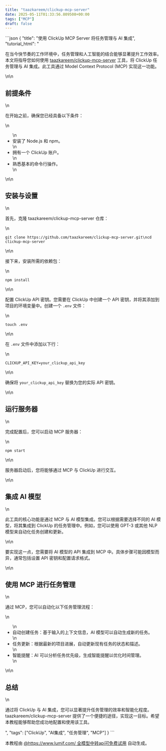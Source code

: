 ```yaml
---
title: "taazkareem/clickup-mcp-server"
date: 2025-05-11T01:33:56.809508+00:00
tags: ["MCP"]
draft: false
---
```


<p>```json
{
  "title": "使用 ClickUp MCP Server 将任务管理与 AI 集成",
  "tutorial_html": "<p>在当今快节奏的工作环境中，任务管理和人工智能的结合能够显著提升工作效率。本文将指导您如何使用 <a href=\"https://github.com/taazkareem/clickup-mcp-server\">taazkareem/clickup-mcp-server</a> 工具，将 ClickUp 任务管理与 AI 集成。此工具通过 Model Context Protocol (MCP) 实现这一功能。</p>\n\n<h2>前提条件</h2>\n<p>在开始之前，确保您已经具备以下条件：</p>\n<ul>\n<li>安装了 Node.js 和 npm。</li>\n<li>拥有一个 ClickUp 账户。</li>\n<li>熟悉基本的命令行操作。</li>\n</ul>\n\n<h2>安装与设置</h2>\n<p>首先，克隆 taazkareem/clickup-mcp-server 仓库：</p>\n<pre><code>git clone https://github.com/taazkareem/clickup-mcp-server.git\ncd clickup-mcp-server</code></pre>\n\n<p>接下来，安装所需的依赖包：</p>\n<pre><code>npm install</code></pre>\n\n<p>配置 ClickUp API 密钥。您需要在 ClickUp 中创建一个 API 密钥，并将其添加到项目的环境变量中。创建一个 <code>.env</code> 文件：</p>\n<pre><code>touch .env</code></pre>\n\n<p>在 <code>.env</code> 文件中添加以下行：</p>\n<pre><code>CLICKUP_API_KEY=your_clickup_api_key</code></pre>\n\n<p>确保将 <code>your_clickup_api_key</code> 替换为您的实际 API 密钥。</p>\n\n<h2>运行服务器</h2>\n<p>完成配置后，您可以启动 MCP 服务器：</p>\n<pre><code>npm start</code></pre>\n\n<p>服务器启动后，您将能够通过 MCP 与 ClickUp 进行交互。</p>\n\n<h2>集成 AI 模型</h2>\n<p>此工具的核心功能是通过 MCP 与 AI 模型集成。您可以根据需要选择不同的 AI 模型，将其集成到 ClickUp 的任务管理中。例如，您可以使用 GPT-3 或其他 NLP 模型来自动化任务创建和更新。</p>\n\n<p>要实现这一点，您需要将 AI 模型的 API 集成到 MCP 中。具体步骤可能因模型而异，通常包括设置 API 密钥和配置请求格式。</p>\n\n<h2>使用 MCP 进行任务管理</h2>\n<p>通过 MCP，您可以自动化以下任务管理流程：</p>\n<ul>\n<li>自动创建任务：基于输入的上下文信息，AI 模型可以自动生成新的任务。</li>\n<li>任务更新：根据最新的项目进展，自动更新现有任务的状态和描述。</li>\n<li>智能提醒：AI 可以分析任务优先级，生成智能提醒以优化时间管理。</li>\n</ul>\n\n<h2>总结</h2>\n<p>通过将 ClickUp 与 AI 集成，您可以显著提升任务管理的效率和智能化程度。taazkareem/clickup-mcp-server 提供了一个便捷的途径，实现这一目标。希望本教程能够帮助您成功地配置和使用该工具。</p>",
  "tags": ["ClickUp", "AI集成", "任务管理", "MCP"]
}
```</p><p>本教程由 <a href="https://www.lumjf.com/" target="_blank">@https://www.lumjf.com/ 全模型中转api可免费试用</a> 自动生成。</p>